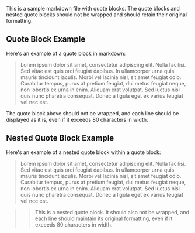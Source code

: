This is a sample markdown file with quote blocks. The quote blocks and nested
quote blocks should not be wrapped and should retain their original formatting.

## Quote Block Example

Here's an example of a quote block in markdown:

> Lorem ipsum dolor sit amet, consectetur adipiscing elit. Nulla facilisi. Sed vitae est quis orci feugiat dapibus. In ullamcorper urna quis mauris tincidunt iaculis. Morbi vel lacinia nisl, sit amet feugiat odio. Curabitur tempus, purus at pretium feugiat, dui metus feugiat neque, non lobortis ex urna in enim. Aliquam erat volutpat. Sed luctus nisl quis nunc pharetra consequat. Donec a ligula eget ex varius feugiat vel nec est.

The quote block above should not be wrapped, and each line should be displayed
as it is, even if it exceeds 80 characters in width.

## Nested Quote Block Example

Here's an example of a nested quote block within a quote block:

> Lorem ipsum dolor sit amet, consectetur adipiscing elit. Nulla facilisi. Sed vitae est quis orci feugiat dapibus. In ullamcorper urna quis mauris tincidunt iaculis. Morbi vel lacinia nisl, sit amet feugiat odio. Curabitur tempus, purus at pretium feugiat, dui metus feugiat neque, non lobortis ex urna in enim. Aliquam erat volutpat. Sed luctus nisl quis nunc pharetra consequat. Donec a ligula eget ex varius feugiat vel nec est.

>> This is a nested quote block. It should also not be wrapped, and each line
should maintain its original formatting, even if it exceeds 80 characters in
width.
